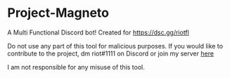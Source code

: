 # Project-Magneto

A Multi Functional Discord bot!
Created for https://dsc.gg/riotfl


Do not use any part of this tool for malicious purposes. If you would like to contribute to the project, dm riot#1111 on Discord or join my server [here](https://dsc.gg/riotfl)

I am not responsible for any misuse of this tool. 
